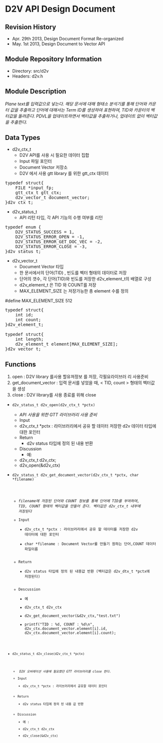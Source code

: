 D2V API Design Document
=======================

Revision History
----------------
- Apr. 29th 2013, Design Document Format Re-organized
- May. 1st 2013, Design Document to Vector API


Module Repository Information
-----------------------------
- Directory: src/d2v
- Headers: d2v.h


Module Description
------------------
<i>Plane text를 입력값으로 넣는다. 해당 문서에 대해 형태소 분석기를 통해 단어와 카운터 값을 추출하고 단어에 대해서는 Term ID를 생성하여 표현하여, TID와 카운터의 벡터값을 돌려준다. PDVL을 업데이트하면서 벡터값을 추출하거나, 업데이트 없이 벡터값을 추출한다.</i>

Data Types
----------
- d2v_ctx_t
	- D2V API를 사용 시 필요한 데이터 집합
	- Input 파일 포인터
	- Document Vector 저장소
	- D2V 에서 사용 gtt library 를 위한 gtt_ctx 데이터

<pre>
typedef struct{
	FILE *input_fp;
	gtt_ctx_t gtt_ctx;
	d2v_vector_t document_vector;
}d2v_ctx_t;
</pre>

- d2v_status_t
	- API 리턴 타입,  각 API 기능의 수행 여부를 리턴

<pre>
typedef enum {
	D2V_STATUS_SUCCESS = 1,
	D2V_STATUS_ERROR_OPEN = -1,
	D2V_STATUS_ERROR_GET_DOC_VEC = -2,
	D2V_STATUS_ERROR_CLOSE = -3,
}d2v_status_t;
</pre>


- d2v_vector_t 
	- Document Vector 타입
	- 한 문서에서의 단어(TID) , 빈도를 벡터 형태의 데이터로 저장
	- 단어의 갯수, 각 단어(TID)와 빈도를 저장한 d2v_element_t의 배열로 구성
	- d2v_element_t 은 TID 와 COUNT를 저장
	- MAX_ELEMENT_SIZE 는 저장가능한 총 element 수를 정의

#define MAX_ELEMENT_SIZE 512

<pre>
typedef struct{
	int id;
	int count;
}d2v_element_t;

typedef struct{
	int length;
	d2v_element_t element[MAX_ELEMENT_SIZE];
}d2v_vector_t;
</pre>

Functions
---------

1. open : D2V library 를사용 할유져정보 를 저장,  각필요라이브러 리 사용준비
2. get_document_vector : 입력 문서를 넣었을 때, < TID, count > 형태의 벡터값을 생성
3. close : D2V library를 사용 종료를 위해 close

- <code>d2v_status_t d2v_open(d2v_ctx_t *pctx)</code>
    - <i>API 사용을 위한 GTT 라이브러리 사용 준비</i>
    - Input
	- d2v_ctx_t *pctx : 라이브러리에서 공유 할 데이터 저장한 d2v 데이터 타입에 대한 포인터
    - Return
    	- d2v status 타입에 정의 된 내용 반환
    - Discussion
    	-  예:
	- d2v_ctx_t d2v_ctx;
	- d2v_open(&d2v_ctx)

- <code>d2v_status_t d2v_get_document_vector(d2v_ctx_t *pctx, char *filename)
	- <i>filename에 저장된 단어와 COUNT 정보를 통해 단어에 TID를 부여하여, TID, COUNT 형태의 벡터값을 만들어 준다. 벡터값은 d2v_ctx_t 내부에 저장된다 </i>
	- Input
		- d2v_ctx_t *pctx : 라이브러리에서 공유 할 데이터를 저장한 d2v 데이터에 대한 포인터
		- char *filename : Document Vector를 만들기 원하는 단어,COUNT 데이터 파일이름
	- Return
		- d2v status 타입에 정의 된 내용값 반환 (벡터값은 d2v_dtx_t *pctx에 저장된다)
	- Descussion
		- 예
		- d2v_ctx_t d2v_ctx
		- d2v_get_document_vector(&d2v_ctx,"test.txt")
		- printf("TID : %d, COUNT : %d\n",
				d2v_ctx.document_vector.element[i].id,
				d2v_ctx.document_vector.element[i].count);

- <code>d2v_status_t d2v_close(d2v_ctx_t *pctx)
	- <i> D2V 오버레이션 사용에 필요했던 GTT 라이브러리를 close 한다. </i>
	- Input
		- d2v_ctx_t *pctx : 라이브러리에서 공유할 데이터 포인터
	- Return
		- d2v status 타입에 정의 된 내용 값 반환
	- Discussion
		- 예 :
		- d2v_ctx_t d2v_ctx
		- d2v_close(&d2v_ctx)
